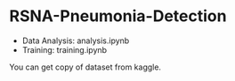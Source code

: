 # RSNA-Pneumonia-Detection
- Data Analysis: analysis.ipynb
- Training: training.ipynb

You can get copy of dataset from kaggle.
